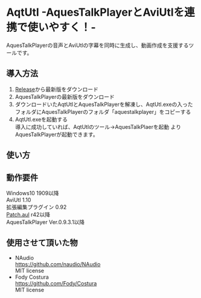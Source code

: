 ﻿# AqtUtl  -AquesTalkPlayerとAviUtlを連携で使いやすく！-  
AquesTalkPlayerの音声とAviUtlの字幕を同時に生成し、動画作成を支援するツールです。  

## 導入方法  
1. [Release](https://github.com/ChibiBouningen/AqtUtl/releases)から最新版をダウンロード  
1. AquesTalkPlayerの最新版をダウンロード  
1. ダウンロードいたAqtUtlとAquesTalkPlayerを解凍し、AqtUtl.exeの入ったフォルダにAquesTalkPlayerのフォルダ「aquestalkplayer」をコピーする  
1. AqtUtl.exeを起動する  
導入に成功していれば、AqtUtlのツール→AquesTalkPlaerを起動 よりAquesTalkPlayerが起動できます。  

## 使い方  

## 動作要件  
Windows10 1909以降  
AviUtl 1.10  
拡張編集プラグイン 0.92  
[Patch.aul](https://github.com/ePi5131/patch.aul) r42以降  
AquesTalkPlayer Ver.0.9.3.1以降  

## 使用させて頂いた物 
- NAudio  
	https://github.com/naudio/NAudio  
	MIT license  
- Fody Costura  
	https://github.com/Fody/Costura  
	MIT license  
